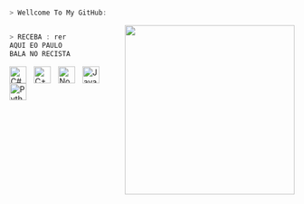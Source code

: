 ```csharp

> Wellcome To My GitHub:

```

<p aling="center">
	<a aling="left">
		<img align="right" width="300" src="https://github-readme-stats.vercel.app/api?username=PKDORX&theme=midnight-purple&show_icons=true" data-canonical-src="https://github-readme-stats.vercel.app/api?username=psauxx&amp;show_icons=true&amp;theme=radical" style="max-width: 100%;"/>
	</a>
</p>

```csharp

> RECEBA : rer
AQUI EO PAULO
BALA NO RECISTA

```
<img align="left" alt="C#" width="30px" style="padding-right:10px;" src="https://cdn.jsdelivr.net/gh/devicons/devicon/icons/csharp/csharp-line.svg" />
<img align="left" alt="C++" width="30px" style="padding-right:10px;" src="https://cdn.jsdelivr.net/gh/devicons/devicon/icons/cplusplus/cplusplus-line.svg" />
<img align="left" alt="NodeJS" width="30px" style="padding-right:10px;" src="https://cdn.jsdelivr.net/gh/devicons/devicon/icons/nodejs/nodejs-original.svg" />
<img align="left" alt="JavaScript" width="30px" style="padding-right:10px;" src="https://cdn.jsdelivr.net/gh/devicons/devicon/icons/javascript/javascript-plain.svg" />
<img align="left" alt="Python" width="30px" style="padding-right:10px;" src="https://cdn.jsdelivr.net/gh/devicons/devicon/icons/python/python-plain.svg" />

	



	



  

 


 


  
  


